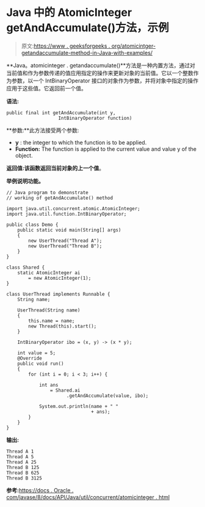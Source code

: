 # Java 中的 AtomicInteger getAndAccumulate()方法，示例

> 原文:[https://www . geeksforgeeks . org/atomicintger-getandaccumulate-method-in-Java-with-examples/](https://www.geeksforgeeks.org/atomicinteger-getandaccumulate-method-in-java-with-examples/)

**Java。atomicinteger . getandaccumulate()**方法是一种内置方法，通过对当前值和作为参数传递的值应用指定的操作来更新对象的当前值。它以一个整数作为参数，以一个 IntBinaryOperator 接口的对象作为参数，并将对象中指定的操作应用于这些值。它返回前一个值。

**语法:**

```
public final int getAndAccumulate(int y, 
                   IntBinaryOperator function)

```

**参数:**此方法接受两个参数:

*   **y** : the integer to which the function is to be applied.
*   **Function:** The function is applied to the current value and value y of the object.

**返回值:**该函数返回当前对象的**上一个值**。

**举例说明功能。**

```
// Java program to demonstrate
// working of getAndAccumulate() method

import java.util.concurrent.atomic.AtomicInteger;
import java.util.function.IntBinaryOperator;

public class Demo {
    public static void main(String[] args)
    {
        new UserThread("Thread A");
        new UserThread("Thread B");
    }
}

class Shared {
    static AtomicInteger ai
        = new AtomicInteger(1);
}

class UserThread implements Runnable {
    String name;

    UserThread(String name)
    {
        this.name = name;
        new Thread(this).start();
    }

    IntBinaryOperator ibo = (x, y) -> (x * y);

    int value = 5;
    @Override
    public void run()
    {
        for (int i = 0; i < 3; i++) {

            int ans
                = Shared.ai
                      .getAndAccumulate(value, ibo);

            System.out.println(name + " "
                               + ans);
        }
    }
}
```

**输出:**

```
Thread A 1
Thread A 5
Thread A 25
Thread B 125
Thread B 625
Thread B 3125

```

**参考:**[https://docs . Oracle . com/javase/8/docs/API/Java/util/concurrent/atomicinteger . html](https://docs.oracle.com/javase/8/docs/api/java/util/concurrent/atomic/AtomicInteger.html)